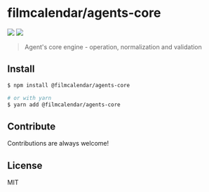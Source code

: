# filmcalendar/agents-core

<p>
  <img src="https://img.shields.io/npm/v/@filmcalendar/agents-core">
  <img src="https://github.com/filmcalendar/agents-core/workflows/Build/badge.svg">
</p>

> Agent's core engine - operation, normalization and validation

## Install

```bash
$ npm install @filmcalendar/agents-core

# or with yarn
$ yarn add @filmcalendar/agents-core
```

## Contribute

Contributions are always welcome!

## License

MIT
